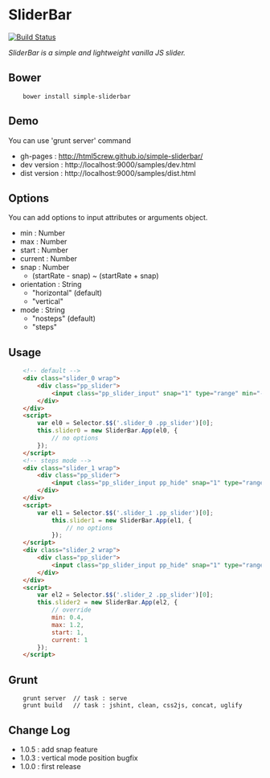 # SliderBar
[![Build Status](https://travis-ci.org/html5crew/simple-sliderbar.svg?branch=master)](https://travis-ci.org/html5crew/simple-sliderbar)

*SliderBar is a simple and lightweight vanilla JS slider.*
	
## Bower
```
	bower install simple-sliderbar
```


## Demo
You can use 'grunt server' command
 * gh-pages : http://html5crew.github.io/simple-sliderbar/
 * dev version : http://localhost:9000/samples/dev.html
 * dist version	: http://localhost:9000/samples/dist.html


## Options
You can add options to input attributes or arguments object.
 - min : Number
 - max : Number
 - start : Number
 - current : Number
 - snap : Number
 	- (startRate - snap) ~ (startRate + snap)
 - orientation : String
    - "horizontal" (default)
    - "vertical"
 - mode : String
    - "nosteps" (default)
    - "steps"


## Usage
```html
	<!-- default -->
	<div class="slider_0 wrap">
		<div class="pp_slider">
			<input class="pp_slider_input" snap="1" type="range" min="-100" max="100" step="1" start="0" style="display:none">
		</div>
	</div>
	<script>
		var el0 = Selector.$$('.slider_0 .pp_slider')[0];
		this.slider0 = new SliderBar.App(el0, {
			// no options
		});
	</script>
	<!-- steps mode -->
	<div class="slider_1 wrap">
		<div class="pp_slider">
			<input class="pp_slider_input pp_hide" snap="1" type="range" min="-5" max="5" step="1" start="0" mode="steps" style="display:none">
		</div>
	</div>
	<script>
		var el1 = Selector.$$('.slider_1 .pp_slider')[0];
        	this.slider1 = new SliderBar.App(el1, {
        		// no options
        	});
	</script>
	<div class="slider_2 wrap">
		<div class="pp_slider">
			<input class="pp_slider_input pp_hide" snap="1" type="range" min="-5" max="5" step="0.0025" start="0" style="display:none">
		</div>
	</div>
	<script>
		var el2 = Selector.$$('.slider_2 .pp_slider')[0];
    	this.slider2 = new SliderBar.App(el2, {
    		// override
    		min: 0.4, 
    		max: 1.2, 
    		start: 1, 
    		current: 1
    	});
	</script>
```


## Grunt
```
	grunt server  // task : serve
	grunt build   // task : jshint, clean, css2js, concat, uglify
```


## Change Log
* 1.0.5 : add snap feature
* 1.0.3 : vertical mode position bugfix
* 1.0.0 : first release
